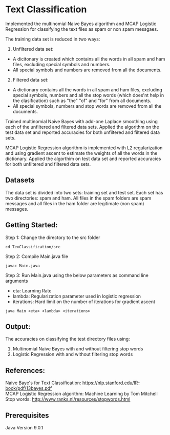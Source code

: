 # Text Classification

Implemented the multinomial Naive Bayes algorithm and MCAP Logistic Regression for classifying the text files as spam or non spam messgaes. <br />

The training data set is reduced in two ways: <br />
1. Unfiltered data set: <br />
- A dicitonary is created which contains all the words in all spam and ham files, excluding special symbols and numbers. <br />
- All special symbols and numbers are removed from all the documents. <br />


2. Filtered data set: <br />
- A dictionary contains all the words in all spam and ham files, excluding special symbols, numbers and all the stop words (which does'nt help in the clasification) such as "the" "of" and "for" from all documents. <br />
- All special symbols, numbers and stop words are removed from all the documents. <br />

Trained multinomial Naive Bayes with add-one Laplace smoothing using each of the unfiltered and filtered data sets. Applied the algorithm on the test data set and reported accuracies for both unfiltered and filtered data sets. <br />

MCAP Logistic Regression algorithm is implemented with L2 regularization and using gradient ascent to estimate the weights of all the words in the dictionary. Applied the algorthim on test data set and reported accuracies for both unfiltered and filtered data sets. <br />

## Datasets
The data set is divided into two sets: training set and test set. Each set has two directories: spam and ham. All files in the spam folders are spam messages and all files in the ham folder are legitimate (non spam) messages. 

## Getting Started:
Step 1:  Change the directory to the src folder
```
cd TexClassification/src
```
Step 2:  Compile Main.java file
```
javac Main.java
```
Step 3:  Run Main.java using the below parameters as command line arguments <br />
- eta: Learning Rate <br />
- lambda: Regularization parameter used in logistic regression <br /> 
- iterations: Hard limit on the number of iterations for gradient ascent <br /> 
```
java Main <eta> <lambda> <iterations>
```

## Output:
The accuracies on classifying the test directory files using: <br /> 
1. Multinomial Naive Bayes with and without filtering stop words <br /> 
2. Logistic Regression with and without filtering stop words <br /> 

## References:
Naive Baye's for Text Classification: https://nlp.stanford.edu/IR-book/pdf/13bayes.pdf <br /> 
MCAP Logistic Regression algorithm: Machine Learning by Tom Mitchell <br /> 
Stop words: http://www.ranks.nl/resources/stopwords.html <br /> 

## Prerequisites
Java Version 9.0.1

